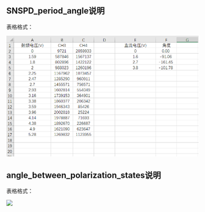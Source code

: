 ## SNSPD_period_angle说明
表格格式：

![alt text](table.jpg)

## angle_between_polarization_states说明
表格格式：

![](https://s2.loli.net/2025/07/21/QdY7oxw8j1kagvM.png)
